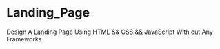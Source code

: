 # Landing_Page
Design A Landing Page Using HTML &amp;&amp; CSS &amp;&amp; JavaScript With out Any Frameworks
